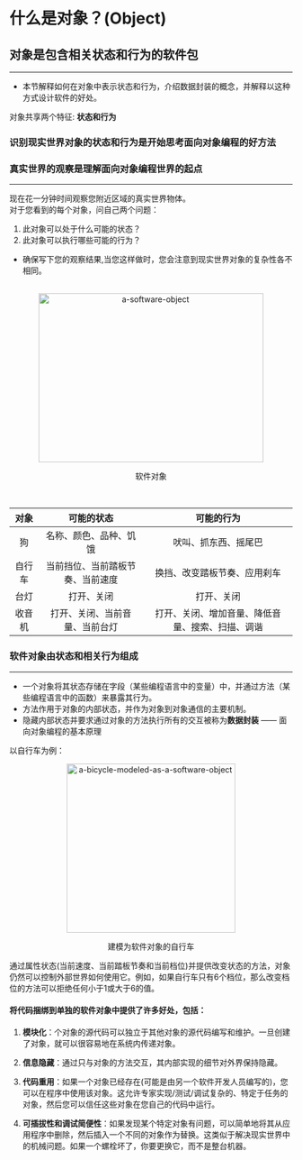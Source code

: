 # 什么是对象？(Object)
## 对象是包含相关状态和行为的软件包
---
* 本节解释如何在对象中表示状态和行为，介绍数据封装的概念，并解释以这种方式设计软件的好处。

对象共享两个特征: <b>状态和行为</b>
### 识别现实世界对象的状态和行为是开始思考面向对象编程的好方法
### 真实世界的观察是理解面向对象编程世界的起点
---
现在花一分钟时间观察您附近区域的真实世界物体。<br>
对于您看到的每个对象，问自己两个问题：
1. 此对象可以处于什么可能的状态？
2. 此对象可以执行哪些可能的行为？
* 确保写下您的观察结果,当您这样做时，您会注意到现实世界对象的复杂性各不相同。
<br>
<div align="center">
<img src="https://raw.githubusercontent.com/eoooy/java-tutorial/main/gallery/docs/java/opp/a-software-object.png" alt="a-software-object" width="400" height="300" align="center" />
<p>软件对象</p>
</div>
<br>

|对象|可能的状态|可能的行为|
|:---:|:---:|:---:|
|狗|名称、颜色、品种、饥饿|吠叫、抓东西、摇尾巴|
|自行车|当前挡位、当前踏板节奏、当前速度|换挡、改变踏板节奏、应用刹车|
|台灯|打开、关闭|打开、关闭|
|收音机|打开、关闭、当前音量、当前台灯|打开、关闭、增加音量、降低音量、搜索、扫描、调谐|


### 软件对象由状态和相关行为组成
---
* 一个对象将其状态存储在字段（某些编程语言中的变量）中，并通过方法（某些编程语言中的函数）来暴露其行为。
* 方法作用于对象的内部状态，并作为对象到对象通信的主要机制。
* 隐藏内部状态并要求通过对象的方法执行所有的交互被称为<b>数据封装</b> —— 面向对象编程的基本原理

以自行车为例：
<br>
<div align="center">
<img src="https://raw.githubusercontent.com/eoooy/java-tutorial/main/gallery/docs/java/opp/a-bicycle-modeled-as-a-software-object.png" alt="a-bicycle-modeled-as-a-software-object" width="300" height="300" align="center" />
<p>建模为软件对象的自行车</p>
</div>

通过属性状态(当前速度、当前踏板节奏和当前档位)并提供改变状态的方法，对象仍然可以控制外部世界如何使用它。例如，如果自行车只有6个档位，那么改变档位的方法可以拒绝任何小于1或大于6的值。

#### 将代码捆绑到单独的软件对象中提供了许多好处，包括：

1. <b>模块化</b>：个对象的源代码可以独立于其他对象的源代码编写和维护。一旦创建了对象，就可以很容易地在系统内传递对象。

2. <b>信息隐藏</b>：通过只与对象的方法交互，其内部实现的细节对外界保持隐藏。

3. <b>代码重用</b>：如果一个对象已经存在(可能是由另一个软件开发人员编写的)，您可以在程序中使用该对象。这允许专家实现/测试/调试复杂的、特定于任务的对象，然后您可以信任这些对象在您自己的代码中运行。

4. <b>可插拔性和调试简便性</b>：如果发现某个特定对象有问题，可以简单地将其从应用程序中删除，然后插入一个不同的对象作为替换。这类似于解决现实世界中的机械问题。如果一个螺栓坏了，你要更换它，而不是整台机器。